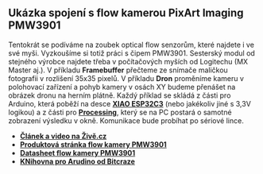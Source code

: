 ## Ukázka spojení s flow kamerou PixArt Imaging PMW3901 
Tentokrát se podíváme na zoubek optical flow senzorům, které najdete i ve své myši. Vyzkoušíme si totiž práci s čipem PMW3901. Sesterský modul od stejného výrobce najdete třeba v počítačových myších od Logitechu (MX Master aj.). V příkladu **Framebuffer** přečteme ze snímače maličkou fotografii v rozlišení 35x35 pixelů. V příkladu **Dron** proměníme kameru v polohovací zařízení a pohyb kamery v osách XY budeme přenášet na obrázek dronu na herním plátně. Každý příklad se skládá z části pro Arduino, která poběží na desce **[XIAO ESP32C3](https://www.seeedstudio.com/Seeed-XIAO-ESP32C3-p-5431.html)** (nebo jakékoliv jiné s 3,3V logikou) a z části pro **[Processing](https://processing.org/)**, který se na PC postará o samotné zobrazení výsledku v okně. Komunikace bude probíhat po sériové lince.
 - **[Článek a video na Živě.cz](https://www.zive.cz/clanky/programujeme-flow-kameru-stejnou-najdete-ve-sve-pocitacove-mysi-a-na-dronech/sc-3-a-224570/default.aspx)**
 - **[Produktová stránka flow kamery PMW3901](https://www.pixart.com/products-detail/44/PMW3901MB-TXQT)**
 - **[Datasheet flow kamery PMW3901](https://octopart.com/datasheet/pmw3901mb-txqt-pixart-77804687)**
 - **[KNihovna pro Arudino od Bitcraze](https://github.com/bitcraze/Bitcraze_PMW3901)**
